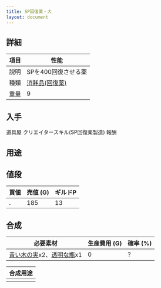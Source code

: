 ```yaml
---
title: SP回復薬・大
layout: document
---
```

## 詳細


|項目|性能|
|---|---|
|説明|SPを400回復させる薬|
|種類|[消耗品(回復薬)](消耗品(回復薬))|
|重量|9|

## 入手

道具屋
クリエイタースキル(SP回復薬製造)
報酬

## 用途


## 値段


|買値|売値 (G)|ギルドP|
|---|---|---|
|.|185|13|

## 合成


|必要素材|生産費用 (G)|確率 (%)|
|---|---|---|
|[青い木の実](青い木の実)x2、[透明な瓶](透明な瓶)x1|0|?|


|合成用途|
|---|
||
